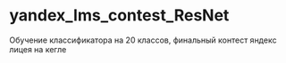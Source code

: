 # yandex_lms_contest_ResNet
Обучение классификатора на 20 классов, финальный контест яндекс лицея на кегле

